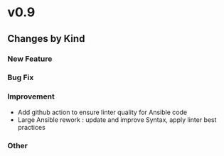 # v0.9

## Changes by Kind

### New Feature

### Bug Fix

### Improvement

- Add github action to ensure linter quality for Ansible code
- Large Ansible rework : update and improve Syntax, apply linter best practices 

### Other
